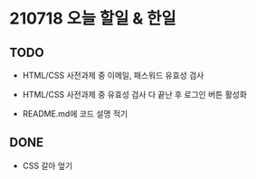 # 210718 오늘 할일 & 한일

## TODO
- HTML/CSS 사전과제 중 이메일, 패스워드 유효성 검사
- HTML/CSS 사전과제 중 유효성 검사 다 끝난 후 로그인 버튼 활성화

- README.md에 코드 설명 적기

## DONE
- CSS 갈아 엎기
